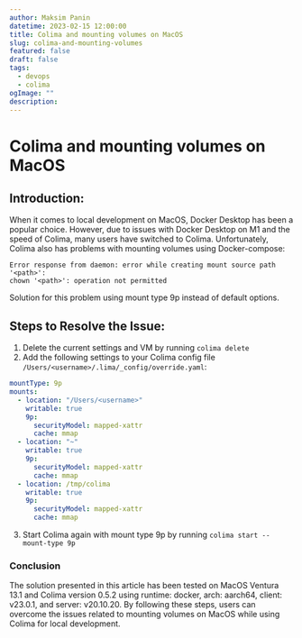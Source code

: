 ```yaml
---
author: Maksim Panin
datetime: 2023-02-15 12:00:00
title: Colima and mounting volumes on MacOS
slug: colima-and-mounting-volumes
featured: false
draft: false
tags:
  - devops
  - colima
ogImage: ""
description:
---
```


# Colima and mounting volumes on MacOS

## Introduction:

When it comes to local development on MacOS, Docker Desktop has been a popular choice. However, due to issues with Docker Desktop on M1 and the speed of Colima, many users have switched to Colima. Unfortunately, Colima also has problems with mounting volumes using Docker-compose:

```shell
Error response from daemon: error while creating mount source path '<path>':
chown '<path>': operation not permitted
```

Solution for this problem using mount type 9p instead of default options.

## Steps to Resolve the Issue:

1. Delete the current settings and VM by running `colima delete`
2. Add the following settings to your Colima config file `/Users/<username>/.lima/_config/override.yaml`:

```yaml
mountType: 9p
mounts:
  - location: "/Users/<username>"
    writable: true
    9p:
      securityModel: mapped-xattr
      cache: mmap
  - location: "~"
    writable: true
    9p:
      securityModel: mapped-xattr
      cache: mmap
  - location: /tmp/colima
    writable: true
    9p:
      securityModel: mapped-xattr
      cache: mmap
```

3. Start Colima again with mount type 9p by running `colima start --mount-type 9p`

### Conclusion

The solution presented in this article has been tested on MacOS Ventura 13.1 and Colima version 0.5.2 using runtime: docker, arch: aarch64, client: v23.0.1, and server: v20.10.20. By following these steps, users can overcome the issues related to mounting volumes on MacOS while using Colima for local development.
